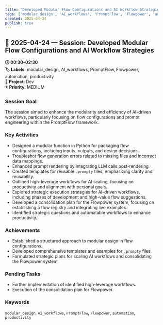 ```yaml
---
title: "Developed Modular Flow Configurations and AI Workflow Strategies"
tags: ['modular_design', 'AI_workflows', 'PromptFlow', 'Flowpower', 'automation', 'productivity']
created: 2025-04-24
publish: true
---
```


## 📅 2025-04-24 — Session: Developed Modular Flow Configurations and AI Workflow Strategies

**🕒 00:30–02:30**  
**🏷️ Labels**: modular_design, AI_workflows, PromptFlow, Flowpower, automation, productivity  
**📂 Project**: Dev  
**⭐ Priority**: MEDIUM  


### Session Goal
The session aimed to enhance the modularity and efficiency of AI-driven workflows, particularly focusing on flow configurations and prompt engineering within the PromptFlow framework.

### Key Activities
- Designed a modular function in Python for packaging flow configurations, including inputs, outputs, and design decisions.
- Troubleshot flow generation errors related to missing files and incorrect data mappings.
- Enhanced prompt rendering by integrating LLM calls post-rendering.
- Created templates for reusable `.prompty` files, emphasizing clarity and reusability.
- Outlined high-leverage workflows for AI scaling, focusing on productivity and alignment with personal goals.
- Explored strategic execution strategies for AI-driven workflows, including phases of development and high-value flow suggestions.
- Developed a consolidation plan for the Flowpower system, focusing on establishing a flow registry and integrating live examples.
- Identified strategic questions and automatable workflows to enhance productivity.

### Achievements
- Established a structured approach to modular design in flow configurations.
- Developed comprehensive templates and examples for `.prompty` files.
- Formulated strategic plans for scaling AI workflows and consolidating the Flowpower system.

### Pending Tasks
- Further implementation of identified high-leverage workflows.
- Execution of the consolidation plan for Flowpower.

### Keywords
`modular_design`, `AI_workflows`, `PromptFlow`, `Flowpower`, `automation`, `productivity`
